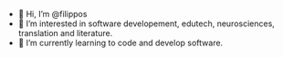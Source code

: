 - 👋 Hi, I’m @filippos
- 👀 I’m interested in software developement, edutech, neurosciences, translation and literature.
- 🌱 I’m currently learning to code and develop software.

<!---
filkat34/filkat34 is a ✨ special ✨ repository because its `README.md` (this file) appears on your GitHub profile.
You can click the Preview link to take a look at your changes.
--->
